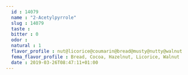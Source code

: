 ```yaml
---
  id : 14079
  name : "2-Acetylpyrrole"
  slug : 14079
  taste : 
  bitter : 0
  odor : 
  natural : 1
  flavor_profile : nut@licorice@coumarin@bread@musty@nutty@walnut
  fema_flavor_profile : Bread, Cocoa, Hazelnut, Licorice, Walnut
  date : 2019-03-26T08:47:11+01:00
---
```



